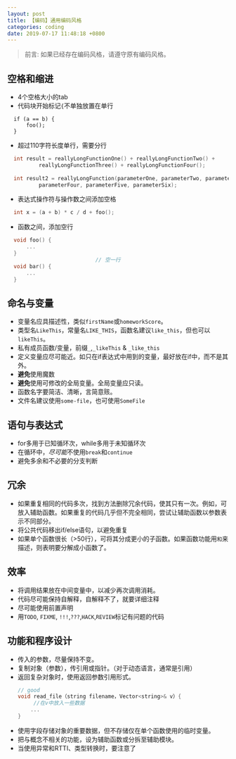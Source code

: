 ```yaml
---
layout: post
title: 【编码】通用编码风格
categories: coding
date: 2019-07-17 11:48:18 +0800
---
```


> 前言: 如果已经存在编码风格，请遵守原有编码风格。

## 空格和缩进
- 4个空格大小的tab
- 代码块开始标记`{`不单独放置在单行
```
  if (a == b) {
      foo();
  }
```
- 超过110字符长度单行，需要分行
```c
  int result = reallyLongFunctionOne() + reallyLongFunctionTwo() + 
          reallyLongFunctionThree() + reallyLongFunctionFour();
  
  int result2 = reallyLongFunction(parameterOne, parameterTwo, parameterThree,
          parameterFour, parameterFive, parameterSix);
```
- 表达式操作符与操作数之间添加空格
```c
  int x = (a + b) * c / d + foo();
```

- 函数之间，添加空行
```c
  void foo() {
      ...
  }
                            // 空一行
  void bar() {
      ...
  }
```

## 命名与变量

* 变量名应具描述性，类似`firstName`或`homeworkScore`。
* 类型名`LikeThis`，常量名`LIKE_THIS`，函数名建议`like_this`，但也可以`likeThis`。
* 私有成员函数/变量，前缀`_`,`_likeThis` & `_like_this`
* 定义变量应尽可能近。如只在if表达式中用到的变量，最好放在if中，而不是其外。
* **避免**使用魔数
* **避免**使用可修改的全局变量。全局变量应只读。
* 函数名字要简洁、清晰，言简意赅。
* 文件名建议使用`some-file`，也可使用`SomeFile`

## 语句与表达式
- for多用于已知循环次，while多用于未知循环次
- 在循环中，*尽可能*不使用`break`和`continue`
- 避免多余和不必要的分支判断

## 冗余
- 如果重复相同的代码多次，找到方法删除冗余代码，使其只有一次。例如，可放入辅助函数。如果重复的代码几乎但不完全相同，尝试让辅助函数以参数表示不同部分。
- 将公共代码移出if/else语句，以避免重复
- 如果单个函数很长（>50行），可将其分成更小的子函数。如果函数功能用`和`来描述，则表明要分解成小函数了。

## 效率
- 将调用结果放在中间变量中，以减少再次调用消耗。
- 代码尽可能保持自解释，自解释不了，就要详细注释
- 尽可能使用前置声明
- 用`TODO`, `FIXME`, `!!!`,`???`,`HACK`,`REVIEW`标记有问题的代码

## 功能和程序设计
- 传入的参数，尽量保持不变。
- 复制对象（参数），传引用或指针。（对于动态语言，通常是引用）
- 返回复杂对象时，使用返回参数引用形式。
  ```c++
  // good 
  void read_file（string filename，Vector<string>& v）{
       //在v中放入一些数据
      ...
  }
  ```
- 使用字段存储对象的重要数据，但不存储仅在单个函数使用的临时变量。
- 把与概念不相关的功能，设为辅助函数或分拆至辅助模块。
- 当使用异常和RTTI、类型转换时，要注意了

  

